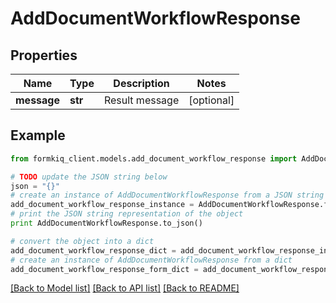 # AddDocumentWorkflowResponse


## Properties

Name | Type | Description | Notes
------------ | ------------- | ------------- | -------------
**message** | **str** | Result message | [optional] 

## Example

```python
from formkiq_client.models.add_document_workflow_response import AddDocumentWorkflowResponse

# TODO update the JSON string below
json = "{}"
# create an instance of AddDocumentWorkflowResponse from a JSON string
add_document_workflow_response_instance = AddDocumentWorkflowResponse.from_json(json)
# print the JSON string representation of the object
print AddDocumentWorkflowResponse.to_json()

# convert the object into a dict
add_document_workflow_response_dict = add_document_workflow_response_instance.to_dict()
# create an instance of AddDocumentWorkflowResponse from a dict
add_document_workflow_response_form_dict = add_document_workflow_response.from_dict(add_document_workflow_response_dict)
```
[[Back to Model list]](../README.md#documentation-for-models) [[Back to API list]](../README.md#documentation-for-api-endpoints) [[Back to README]](../README.md)


